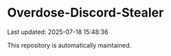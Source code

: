 # Overdose-Discord-Stealer

Last updated: 2025-07-18 15:48:36

This repository is automatically maintained.
